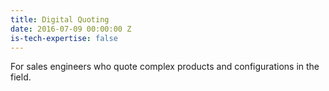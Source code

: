 ```yaml
---
title: Digital Quoting
date: 2016-07-09 00:00:00 Z
is-tech-expertise: false
---
```


For sales engineers who quote complex products and configurations in the field.